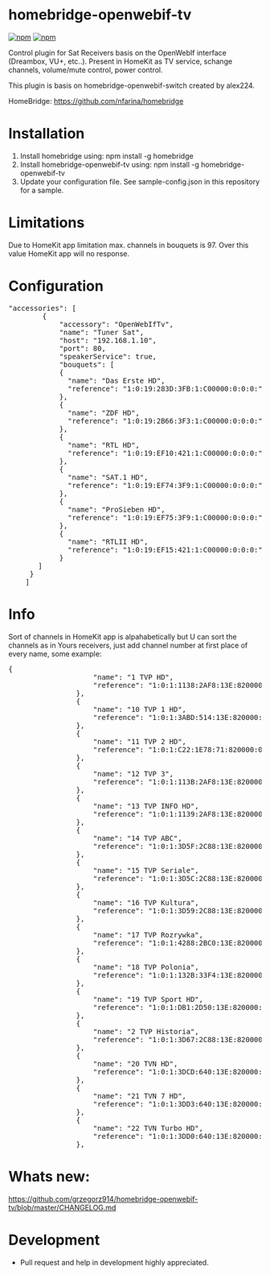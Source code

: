 # homebridge-openwebif-tv
[![npm](https://img.shields.io/npm/dt/homebridge-openwebif-tv.svg)](https://www.npmjs.com/package/homebridge-openwebif-tv) [![npm](https://img.shields.io/npm/v/homebridge-openwebif-tv.svg)](https://www.npmjs.com/package/homebridge-openwebif-tv)

Control plugin for Sat Receivers basis on the OpenWebIf interface (Dreambox, VU+, etc..).
Present in HomeKit as TV service, schange channels, volume/mute control, power control.

This plugin is basis on homebridge-openwebif-switch created by alex224.

HomeBridge: https://github.com/nfarina/homebridge

# Installation

1. Install homebridge using: npm install -g homebridge
2. Install homebridge-openwebif-tv using: npm install -g homebridge-openwebif-tv
3. Update your configuration file. See sample-config.json in this repository for a sample. 

# Limitations
Due to HomeKit app limitation max. channels in bouquets is 97. Over this value HomeKit app will no response.

# Configuration

 <pre>
"accessories": [
        {
            "accessory": "OpenWebIfTv",
            "name": "Tuner Sat",
            "host": "192.168.1.10",
            "port": 80,
            "speakerService": true,
            "bouquets": [
            {
              "name": "Das Erste HD",
              "reference": "1:0:19:283D:3FB:1:C00000:0:0:0:"
            },
            {
              "name": "ZDF HD",
              "reference": "1:0:19:2B66:3F3:1:C00000:0:0:0:"
            },
            {
              "name": "RTL HD",
              "reference": "1:0:19:EF10:421:1:C00000:0:0:0:"
            },
            {
              "name": "SAT.1 HD",
              "reference": "1:0:19:EF74:3F9:1:C00000:0:0:0:"
            },
            {
              "name": "ProSieben HD",
              "reference": "1:0:19:EF75:3F9:1:C00000:0:0:0:"
            },
            {
              "name": "RTLII HD",
              "reference": "1:0:19:EF15:421:1:C00000:0:0:0:"
            }
       ]
     }
    ]
</pre>

# Info 
Sort of channels in HomeKit app is alpahabetically but U can sort the channels as in Yours receivers, just add channel number at first place of every name, some example:
<pre>
{
                    "name": "1 TVP HD",
                    "reference": "1:0:1:1138:2AF8:13E:820000:0:0:0:"
                },
                {
                    "name": "10 TVP 1 HD",
                    "reference": "1:0:1:3ABD:514:13E:820000:0:0:0:"
                },
                {
                    "name": "11 TVP 2 HD",
                    "reference": "1:0:1:C22:1E78:71:820000:0:0:0:"
                },
                {
                    "name": "12 TVP 3",
                    "reference": "1:0:1:113B:2AF8:13E:820000:0:0:0:"
                },
                {
                    "name": "13 TVP INFO HD",
                    "reference": "1:0:1:1139:2AF8:13E:820000:0:0:0:"
                },
                {
                    "name": "14 TVP ABC",
                    "reference": "1:0:1:3D5F:2C88:13E:820000:0:0:0:"
                },
                {
                    "name": "15 TVP Seriale",
                    "reference": "1:0:1:3D5C:2C88:13E:820000:0:0:0:"
                },
                {
                    "name": "16 TVP Kultura",
                    "reference": "1:0:1:3D59:2C88:13E:820000:0:0:0:"
                },
                {
                    "name": "17 TVP Rozrywka",
                    "reference": "1:0:1:4288:2BC0:13E:820000:0:0:0:"
                },
                {
                    "name": "18 TVP Polonia",
                    "reference": "1:0:1:132B:33F4:13E:820000:0:0:0:"
                },
                {
                    "name": "19 TVP Sport HD",
                    "reference": "1:0:1:DB1:2D50:13E:820000:0:0:0:"
                },
                {
                    "name": "2 TVP Historia",
                    "reference": "1:0:1:3D67:2C88:13E:820000:0:0:0:"
                },
                {
                    "name": "20 TVN HD",
                    "reference": "1:0:1:3DCD:640:13E:820000:0:0:0:"
                },
                {
                    "name": "21 TVN 7 HD",
                    "reference": "1:0:1:3DD3:640:13E:820000:0:0:0:"
                },
                {
                    "name": "22 TVN Turbo HD",
                    "reference": "1:0:1:3DD0:640:13E:820000:0:0:0:"
                },
</pre>

# Whats new:
https://github.com/grzegorz914/homebridge-openwebif-tv/blob/master/CHANGELOG.md

# Development
- Pull request and help in development highly appreciated.
